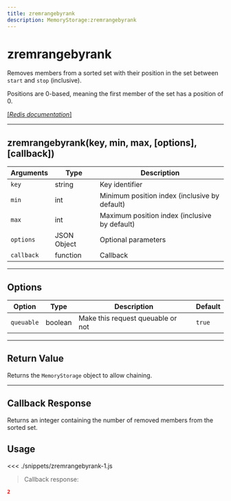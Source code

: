 ```yaml
---
title: zremrangebyrank
description: MemoryStorage:zremrangebyrank
---
```


# zremrangebyrank

Removes members from a sorted set with their position in the set between `start` and `stop` (inclusive).

Positions are 0-based, meaning the first member of the set has a position of 0.

[[_Redis documentation_]](https://redis.io/commands/zremrangebyrank)

---

## zremrangebyrank(key, min, max, [options], [callback])

| Arguments  | Type        | Description                                   |
| ---------- | ----------- | --------------------------------------------- |
| `key`      | string      | Key identifier                                |
| `min`      | int         | Minimum position index (inclusive by default) |
| `max`      | int         | Maximum position index (inclusive by default) |
| `options`  | JSON Object | Optional parameters                           |
| `callback` | function    | Callback                                      |

---

## Options

| Option     | Type    | Description                       | Default |
| ---------- | ------- | --------------------------------- | ------- |
| `queuable` | boolean | Make this request queuable or not | `true`  |

---

## Return Value

Returns the `MemoryStorage` object to allow chaining.

---

## Callback Response

Returns an integer containing the number of removed members from the sorted set.

## Usage

<<< ./snippets/zremrangebyrank-1.js

> Callback response:

```json
2
```
